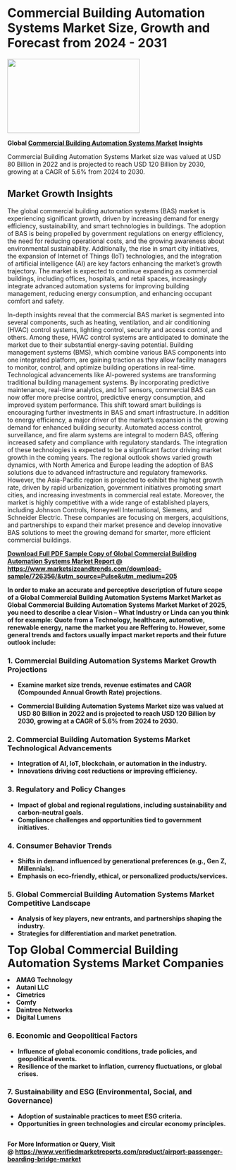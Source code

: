 <H1>Commercial Building Automation Systems Market Size, Growth and Forecast from 2024 - 2031</H1><img class="aligncenter size-medium wp-image-584254" src="https://thirdeyenews.in/wp-content/uploads/2024/09/Global-Market-Research-300x168.jpeg" alt="" width="300" height="168" /><p><strong>Global&nbsp;<a href="https://www.marketsizeandtrends.com/download-sample/726356/&amp;utm_source=Pulse&amp;utm_medium=205">Commercial Building Automation Systems Market</a> Insights</strong></p><p>Commercial Building Automation Systems Market size was valued at USD 80 Billion in 2022 and is projected to reach USD 120 Billion by 2030, growing at a CAGR of 5.6% from 2024 to 2030.</p><p><h2>Market Growth Insights</h2> <p>The global commercial building automation systems (BAS) market is experiencing significant growth, driven by increasing demand for energy efficiency, sustainability, and smart technologies in buildings. The adoption of BAS is being propelled by government regulations on energy efficiency, the need for reducing operational costs, and the growing awareness about environmental sustainability. Additionally, the rise in smart city initiatives, the expansion of Internet of Things (IoT) technologies, and the integration of artificial intelligence (AI) are key factors enhancing the market’s growth trajectory. The market is expected to continue expanding as commercial buildings, including offices, hospitals, and retail spaces, increasingly integrate advanced automation systems for improving building management, reducing energy consumption, and enhancing occupant comfort and safety.</p> <p><strong><a href="#"></a></strong></p> <p>In-depth insights reveal that the commercial BAS market is segmented into several components, such as heating, ventilation, and air conditioning (HVAC) control systems, lighting control, security and access control, and others. Among these, HVAC control systems are anticipated to dominate the market due to their substantial energy-saving potential. Building management systems (BMS), which combine various BAS components into one integrated platform, are gaining traction as they allow facility managers to monitor, control, and optimize building operations in real-time. Technological advancements like AI-powered systems are transforming traditional building management systems. By incorporating predictive maintenance, real-time analytics, and IoT sensors, commercial BAS can now offer more precise control, predictive energy consumption, and improved system performance. This shift toward smart buildings is encouraging further investments in BAS and smart infrastructure. In addition to energy efficiency, a major driver of the market’s expansion is the growing demand for enhanced building security. Automated access control, surveillance, and fire alarm systems are integral to modern BAS, offering increased safety and compliance with regulatory standards. The integration of these technologies is expected to be a significant factor driving market growth in the coming years. The regional outlook shows varied growth dynamics, with North America and Europe leading the adoption of BAS solutions due to advanced infrastructure and regulatory frameworks. However, the Asia-Pacific region is projected to exhibit the highest growth rate, driven by rapid urbanization, government initiatives promoting smart cities, and increasing investments in commercial real estate. Moreover, the market is highly competitive with a wide range of established players, including Johnson Controls, Honeywell International, Siemens, and Schneider Electric. These companies are focusing on mergers, acquisitions, and partnerships to expand their market presence and develop innovative BAS solutions to meet the growing demand for smarter, more efficient commercial buildings.</p> <p><strong><a href="#"></p><p><span class=""><strong>Download Full PDF Sample Copy of Global Commercial Building Automation Systems Market Report</strong> @ <a href="https://www.marketsizeandtrends.com/download-sample/726356/&amp;utm_source=Pulse&amp;utm_medium=205" target="_blank">https://www.marketsizeandtrends.com/download-sample/726356/&amp;utm_source=Pulse&amp;utm_medium=205</a></span></p><p>In order to make an accurate and perceptive description of future scope of a Global&nbsp;Commercial Building Automation Systems Market Market as Global&nbsp;Commercial Building Automation Systems Market Market of 2025, you need to describe a clear Vision &ndash; What Industry or Linda can you think of for example: Quote from a Technology, healthcare, automotive, renewable energy, name the market you are Reffering to. However, some general trends and factors usually impact market reports and their future outlook include:</p><h3>1.&nbsp;<strong>Commercial Building Automation Systems Market Growth Projections</strong></h3><ul><li>Examine market size trends, revenue estimates and CAGR (Compounded Annual Growth Rate) projections.</li><li><p>Commercial Building Automation Systems Market size was valued at USD 80 Billion in 2022 and is projected to reach USD 120 Billion by 2030, growing at a CAGR of 5.6% from 2024 to 2030.</p></li></ul><h3>2.&nbsp;<strong>Commercial Building Automation Systems Market Technological Advancements</strong></h3><ul><li>Integration of AI, IoT, blockchain, or automation in the industry.</li><li>Innovations driving cost reductions or improving efficiency.</li></ul><h3>3.&nbsp;<strong>Regulatory and Policy Changes</strong></h3><ul><li>Impact of global and regional regulations, including sustainability and carbon-neutral goals.</li><li>Compliance challenges and opportunities tied to government initiatives.</li></ul><h3>4.&nbsp;<strong>Consumer Behavior Trends</strong></h3><ul><li>Shifts in demand influenced by generational preferences (e.g., Gen Z, Millennials).</li><li>Emphasis on eco-friendly, ethical, or personalized products/services.</li></ul><h3>5.&nbsp;<strong>Global Commercial Building Automation Systems Market Competitive Landscape</strong></h3><ul><li>Analysis of key players, new entrants, and partnerships shaping the industry.</li><li>Strategies for differentiation and market penetration.</li></ul><p data-pm-slice="1 1 []"><span style="color: inherit; font-family: inherit; font-size: 25px;">Top Global Commercial Building Automation Systems Market Companies</span></p><div class="" data-test-id=""><p><li>AMAG Technology</li><li> Autani LLC</li><li> Cimetrics</li><li> Comfy</li><li> Daintree Networks</li><li> Digital Lumens</li></p></div><h3>6.&nbsp;<strong>Economic and Geopolitical Factors</strong></h3><ul><li>Influence of global economic conditions, trade policies, and geopolitical events.</li><li>Resilience of the market to inflation, currency fluctuations, or global crises.</li></ul><h3>7.&nbsp;<strong>Sustainability and ESG (Environmental, Social, and Governance)</strong></h3><ul><li>Adoption of sustainable practices to meet ESG criteria.</li><li>Opportunities in green technologies and circular economy principles.</li></ul><h2><strong style="font-size: 14px;">For More Information or Query, Visit @&nbsp;</strong><a style="background-color: #ffffff; font-size: 14px;" href="https://www.marketsizeandtrends.com/report/commercial-building-automation-systems-market/" target="_blank">https://www.verifiedmarketreports.com/product/airport-passenger-boarding-bridge-market</a></h2>
